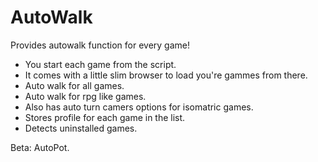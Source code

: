 # AutoWalk
Provides autowalk function for every game!

  - You start each game from the script.
  - It comes with a little slim browser to load you're gammes from there.
  - Auto walk for all games.
  - Auto walk for rpg like games.
  - Also has auto turn camers options for isomatric games.
  - Stores profile for each game in the list.
  - Detects uninstalled games.

Beta: AutoPot.

